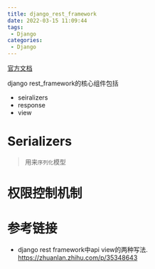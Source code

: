 ```yaml
---
title: django_rest_framework
date: 2022-03-15 11:09:44
tags:
 - Django
categories:
 - Django
---
```


[官方文档](https://www.django-rest-framework.org/api-guide/responses/)

django rest_framework的核心组件包括
- seiralizers
- response
- view

# Serializers

> 用来`序列化`模型

# 权限控制机制

# 参考链接
- django rest framework中api view的两种写法. https://zhuanlan.zhihu.com/p/35348643

